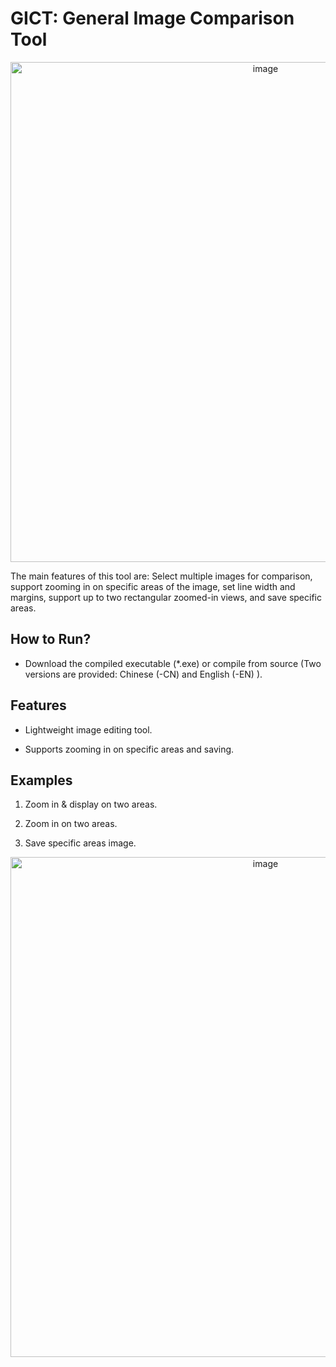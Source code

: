 # GICT: General Image Comparison Tool
<div align="center">
<img width="800" alt="image" src="images/results1.png">
</div>

The main features of this tool are: Select multiple images for comparison, support zooming in on specific areas of the image, set line width and margins, support up to two rectangular zoomed-in views, and save specific areas.

## How to Run?
- Download the compiled executable (*.exe) or compile from source (Two versions are provided: Chinese (-CN) and English  (-EN) ).



## Features

* Lightweight image editing tool.

* Supports zooming in on specific areas and saving.

  

## Examples

1. Zoom in & display on two areas.

2. Zoom in on two areas.

3. Save specific areas image.

<div align="center">
<img width="800" alt="image" src="images/results2.png">
</div>